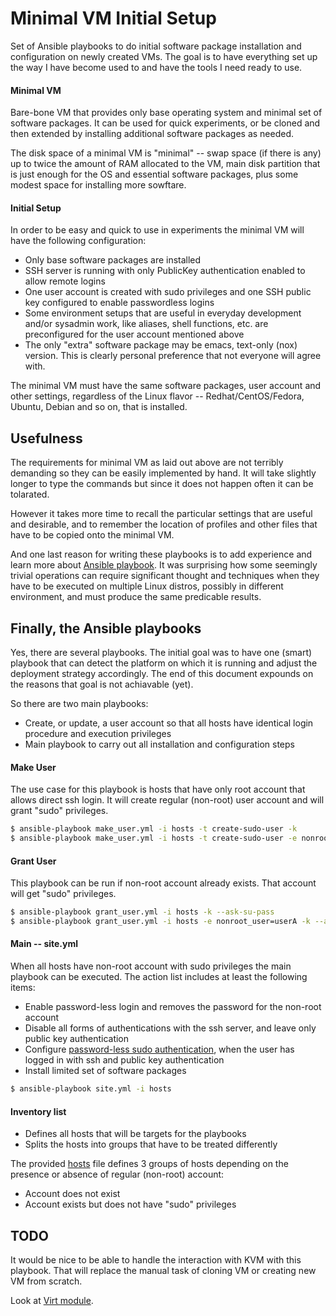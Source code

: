 Minimal VM Initial Setup
========================

Set of Ansible playbooks to do initial software package installation and configuration on newly created VMs. The goal is to have everything set up the way I have become used to and have the tools I need ready to use.

#### Minimal VM

Bare-bone VM that provides only base operating system and minimal set of software packages. It can be used for quick experiments, or be cloned and then extended by installing additional software packages as needed.

The disk space of a minimal VM is "minimal" -- swap space (if there is any) up to twice the amount of RAM allocated to the VM, main disk partition that is just enough for the OS and essential software packages, plus some modest space for installing more sowftare.

#### Initial Setup

In order to be easy and quick to use in experiments the minimal VM will have the following configuration:

* Only base software packages are installed
* SSH server is running with only PublicKey authentication enabled to allow remote logins
* One user account is created with sudo privileges and one SSH public key configured to enable passwordless logins
* Some environment setups that are useful in everyday development and/or sysadmin work, like aliases, shell functions, etc. are preconfigured for the user account mentioned above
* The only "extra" software package may be emacs, text-only (nox) version.  This is clearly personal preference that not everyone will agree with.

The minimal VM must have the same software packages, user account and other settings, regardless of the Linux flavor -- Redhat/CentOS/Fedora, Ubuntu, Debian and so on, that is installed.

## Usefulness

The requirements for minimal VM as laid out above are not terribly demanding so they can be easily implemented by hand. It will take slightly longer to type the commands but since it does not happen often it can be tolarated.

However it takes more time to recall the particular settings that are useful and desirable, and to remember the location of profiles and other files that have to be copied onto the minimal VM.

And one last reason for writing these playbooks is to add experience and learn more about [Ansible playbook](http://docs.ansible.com/playbooks.html).  It was surprising how some seemingly trivial operations can require significant thought and techniques when they have to be executed on multiple Linux distros, possibly in different environment, and must produce the same predicable results.

## Finally, the Ansible playbooks

Yes, there are several playbooks. The initial goal was to have one (smart) playbook that can detect the platform on which it is running and adjust the deployment strategy accordingly. The end of this document expounds on the reasons that goal is not achiavable (yet).

So there are two main playbooks:

* Create, or update, a user account so that all hosts have identical login procedure and execution privileges
* Main playbook to carry out all installation and configuration steps

#### Make User

The use case for this playbook is hosts that have only root account that allows direct ssh login. It will create regular (non-root) user account and will grant "sudo" privileges.

```bash
$ ansible-playbook make_user.yml -i hosts -t create-sudo-user -k
$ ansible-playbook make_user.yml -i hosts -t create-sudo-user -e nonroot_user=userA -k
```

#### Grant User

This playbook can be run if non-root account already exists. That account
will get "sudo" privileges.

```bash
$ ansible-playbook grant_user.yml -i hosts -k --ask-su-pass
$ ansible-playbook grant_user.yml -i hosts -e nonroot_user=userA -k --ask-su-pass
```

#### Main -- site.yml

When all hosts have non-root account with sudo privileges the main playbook can be executed. The action list includes at least the following items:

* Enable password-less login and removes the password for the non-root account
* Disable all forms of authentications with the ssh server, and leave only public key authentication
* Configure [password-less sudo authentication](http://pamsshagentauth.sourceforge.net), when the user has logged in with ssh and public key authentication
* Install limited set of software packages

```bash
$ ansible-playbook site.yml -i hosts
```

#### Inventory list

* Defines all hosts that will be targets for the playbooks
* Splits the hosts into groups that have to be treated differently

The provided [hosts](hosts) file defines 3 groups of hosts depending on the presence or absence of regular (non-root) account:

* Account does not exist
* Account exists but does not have "sudo" privileges

## TODO

It would be nice to be able to handle the interaction with KVM with this playbook. That will replace the manual task of cloning VM or creating new VM from scratch.

Look at [Virt module](http://docs.ansible.com/virt_module.html).

